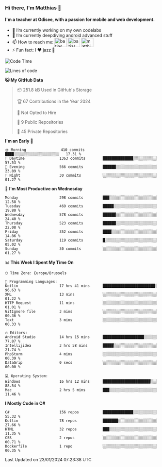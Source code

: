### Hi there, I'm Matthias 👋

#### I'm a teacher at Odisee, with a passion for mobile and web development.

- 🔭 I’m currently working on my own codelabs
- 🌱 I’m currently deepdiving android advanced stuff
- 📫 How to reach me: <a href="https://dev.to/batjas" target="_blank"><img align="center" src="https://raw.githubusercontent.com/rahuldkjain/github-profile-readme-generator/master/src/images/icons/Social/devto.svg" alt="batjas" height="30" width="40" /></a>
<a href="https://twitter.com/batjas" target="_blank"><img align="center" src="https://raw.githubusercontent.com/rahuldkjain/github-profile-readme-generator/master/src/images/icons/Social/twitter.svg" alt="batjas" height="30" width="40" /></a>
<a href="https://linkedin.com/in/matthiasdruwé" target="_blank"><img align="center" src="https://raw.githubusercontent.com/rahuldkjain/github-profile-readme-generator/master/src/images/icons/Social/linked-in-alt.svg" alt="matthiasdruwé" height="30" width="40" /></a>
- ⚡ Fun fact: I ❤ jazz 🎷


<!--START_SECTION:waka-->
![Code Time](http://img.shields.io/badge/Code%20Time-1%2C035%20hrs%203%20mins-blue)

![Lines of code](https://img.shields.io/badge/From%20Hello%20World%20I%27ve%20Written-2.6%20million%20lines%20of%20code-blue)

**🐱 My GitHub Data** 

> 📦 251.8 kB Used in GitHub's Storage 
 > 
> 🏆 67 Contributions in the Year 2024
 > 
> 🚫 Not Opted to Hire
 > 
> 📜 9 Public Repositories 
 > 
> 🔑 45 Private Repositories 
 > 
**I'm an Early 🐤** 

```text
🌞 Morning                410 commits         ████░░░░░░░░░░░░░░░░░░░░░   17.31 % 
🌆 Daytime                1363 commits        ██████████████░░░░░░░░░░░   57.53 % 
🌃 Evening                566 commits         ██████░░░░░░░░░░░░░░░░░░░   23.89 % 
🌙 Night                  30 commits          ░░░░░░░░░░░░░░░░░░░░░░░░░   01.27 % 
```
📅 **I'm Most Productive on Wednesday** 

```text
Monday                   298 commits         ███░░░░░░░░░░░░░░░░░░░░░░   12.58 % 
Tuesday                  469 commits         █████░░░░░░░░░░░░░░░░░░░░   19.80 % 
Wednesday                578 commits         ██████░░░░░░░░░░░░░░░░░░░   24.40 % 
Thursday                 523 commits         ██████░░░░░░░░░░░░░░░░░░░   22.08 % 
Friday                   352 commits         ████░░░░░░░░░░░░░░░░░░░░░   14.86 % 
Saturday                 119 commits         █░░░░░░░░░░░░░░░░░░░░░░░░   05.02 % 
Sunday                   30 commits          ░░░░░░░░░░░░░░░░░░░░░░░░░   01.27 % 
```


📊 **This Week I Spent My Time On** 

```text
🕑︎ Time Zone: Europe/Brussels

💬 Programming Languages: 
Kotlin                   17 hrs 41 mins      ████████████████████████░   96.63 % 
XML                      13 mins             ░░░░░░░░░░░░░░░░░░░░░░░░░   01.22 % 
HTTP Request             11 mins             ░░░░░░░░░░░░░░░░░░░░░░░░░   01.01 % 
GitIgnore file           3 mins              ░░░░░░░░░░░░░░░░░░░░░░░░░   00.36 % 
Text                     3 mins              ░░░░░░░░░░░░░░░░░░░░░░░░░   00.33 % 

🔥 Editors: 
Android Studio           14 hrs 15 mins      ███████████████████░░░░░░   77.87 % 
Intellijidea             3 hrs 58 mins       █████░░░░░░░░░░░░░░░░░░░░   21.74 % 
PhpStorm                 4 mins              ░░░░░░░░░░░░░░░░░░░░░░░░░   00.39 % 
DataGrip                 0 secs              ░░░░░░░░░░░░░░░░░░░░░░░░░   00.00 % 

💻 Operating System: 
Windows                  16 hrs 12 mins      ██████████████████████░░░   88.54 % 
Mac                      2 hrs 5 mins        ███░░░░░░░░░░░░░░░░░░░░░░   11.46 % 
```

**I Mostly Code in C#** 

```text
C#                       156 repos           ██████████████░░░░░░░░░░░   55.32 % 
Kotlin                   78 repos            ███████░░░░░░░░░░░░░░░░░░   27.66 % 
HTML                     32 repos            ███░░░░░░░░░░░░░░░░░░░░░░   11.35 % 
CSS                      2 repos             ░░░░░░░░░░░░░░░░░░░░░░░░░   00.71 % 
Dockerfile               1 repo              ░░░░░░░░░░░░░░░░░░░░░░░░░   00.35 % 
```




 Last Updated on 23/01/2024 07:23:38 UTC
<!--END_SECTION:waka-->
